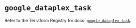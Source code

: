 # `google_dataplex_task`

Refer to the Terraform Registry for docs: [`google_dataplex_task`](https://registry.terraform.io/providers/hashicorp/google/5.29.1/docs/resources/dataplex_task).
